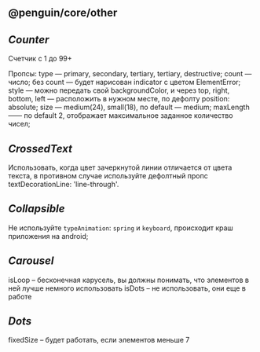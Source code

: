 ## @penguin/core/other

## ***Counter***

Счетчик с 1 до 99+

Пропсы:
type — primary, secondary, tertiary, tertiary, destructive;
count — число;
без count — будет нарисован indicator c цветом ElementError;
style — можно передать свой backgroundColor, и через top, right, bottom, left — расположить в нужном месте, по дефолту position: absolute;
size — medium(24), small(18), по default — medium;
maxLength —— по default 2, отображает максимальное заданное количество чисел;

## ***CrossedText***

Использовать, когда цвет зачеркнутой линии отличается от цвета текста, в противном случае используйте дефолтный пропс textDecorationLine: 'line-through'.

## ***Collapsible***

Не используйте `typeAnimation`: `spring` и `keyboard`, происходит краш приложения на android;


## ***Carousel***

isLoop – бесконечная карусель, вы должны понимать, что элементов в ней лучше немного использовать
isDots – не использовать, они еще в работе


## ***Dots***
fixedSize – будет работать, если элементов меньше 7
